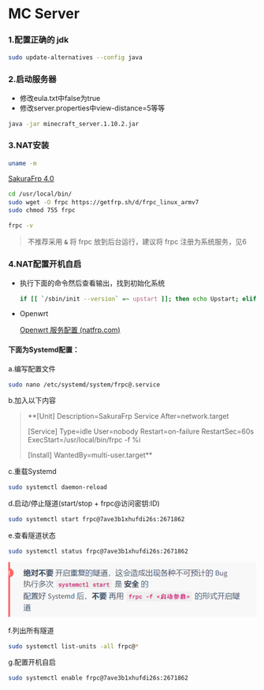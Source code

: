# MC Server

### 1.配置正确的 jdk

```bash
sudo update-alternatives --config java
```

### 2.启动服务器

- 修改eula.txt中false为true
- 修改server.properties中view-distance=5等等

```bash
java -jar minecraft_server.1.10.2.jar
```

### 3.NAT安装

```bash
uname -m
```

[SakuraFrp 4.0](https://www.natfrp.com/tunnel/download)

```bash
cd /usr/local/bin/
sudo wget -O frpc https://getfrp.sh/d/frpc_linux_armv7
sudo chmod 755 frpc
```

```bash
frpc -v 
```

> 不推荐采用 **`&`** 将 frpc 放到后台运行，建议将 frpc 注册为系统服务，见6
> 

### 4.NAT配置开机自启

- 执行下面的命令然后查看输出，找到初始化系统
  
    ```bash
    if [[ `/sbin/init --version` =~ upstart ]]; then echo Upstart; elif [[ `systemctl` =~ -\.mount ]]; then echo Systemd; elif [[ -f /etc/init.d/cron && ! -h /etc/init.d/cron ]]; then echo SysV-Init; else echo Unknown; fi
    ```
    
- Openwrt
  
    [Openwrt 服务配置 (natfrp.com)](https://doc.natfrp.com/#/frpc/service/openwrt)
    

#### 下面为Systemd配置：

a.编写配置文件

```bash
sudo nano /etc/systemd/system/frpc@.service
```

b.加入以下内容

> **[Unit]
> Description=SakuraFrp Service
> After=network.target
>
> [Service]
> Type=idle
> User=nobody
> Restart=on-failure
> RestartSec=60s
> ExecStart=/usr/local/bin/frpc -f %i
>
> [Install]
> WantedBy=multi-user.target**

c.重载Systemd

```bash
sudo systemctl daemon-reload
```

d.启动/停止隧道(start/stop + frpc@访问密钥:ID)

```bash
sudo systemctl start frpc@7ave3b1xhufdi26s:2671862
```

e.查看隧道状态

```bash
sudo systemctl status frpc@7ave3b1xhufdi26s:2671862
```

![Untitled](./Untitled.png)

f.列出所有隧道

```bash
sudo systemctl list-units -all frpc@*
```

g.配置开机自启

```bash
sudo systemctl enable frpc@7ave3b1xhufdi26s:2671862
```
